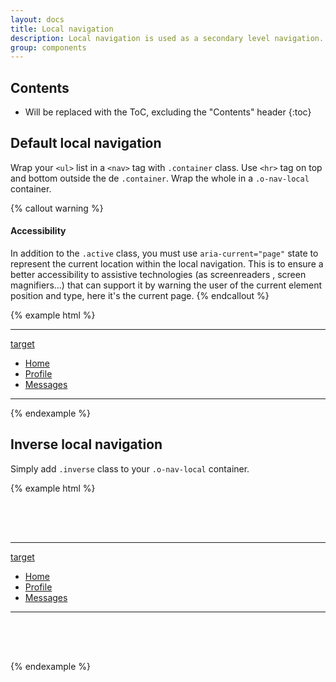 ```yaml
---
layout: docs
title: Local navigation
description: Local navigation is used as a secondary level navigation.
group: components
---
```


## Contents

* Will be replaced with the ToC, excluding the "Contents" header
{:toc}

## Default local navigation

Wrap your `<ul>` list in a `<nav>` tag with `.container` class. Use `<hr>` tag on top and bottom outside the de `.container`. Wrap the whole in a `.o-nav-local` container.

{% callout warning %}
#### Accessibility

In addition to the `.active` class, you must use `aria-current="page"` state to represent the current location within the local navigation. This is to ensure a better accessibility to assistive technologies (as screenreaders , screen magnifiers...) that can support it by warning the user of the current element position and type, here it's the current page.
{% endcallout %}

{% example html %}
<div class="o-nav-local">
    <hr aria-hidden="true">
    <nav class="container">
        <a class="d-md-none nav-link active local-select" data-toggle="collapse" href="#localNav1" aria-haspopup="true">target</a>
        <ul class="nav collapse" id="localNav1">
            <li class="nav-item active"><a class="nav-link" href="#" aria-current="page">Home</a></li>
            <li class="nav-item"><a class="nav-link" href="#">Profile</a></li>
            <li class="nav-item"><a class="nav-link" href="#">Messages</a></li>
        </ul>
    </nav>
    <hr aria-hidden="true">
</div>
{% endexample %}

## Inverse local navigation

Simply add `.inverse` class to your `.o-nav-local` container.

{% example html %}
<div style="margin: 2rem 0; padding: 2rem 0;" class="bg-inverse">
    <div class="o-nav-local inverse">
        <hr aria-hidden="true">
        <nav class="container">
            <a class="d-md-none nav-link active local-select" data-toggle="collapse" href="#localNav2" aria-haspopup="true">target</a>
            <ul class="nav collapse" id="localNav2">
                <li class="nav-item active"><a class="nav-link" href="#" aria-current="page">Home</a></li>
                <li class="nav-item"><a class="nav-link" href="#">Profile</a></li>
                <li class="nav-item"><a class="nav-link" href="#">Messages</a></li>
            </ul>
        </nav>
        <hr aria-hidden="true">
    </div>
</div>
{% endexample %}
